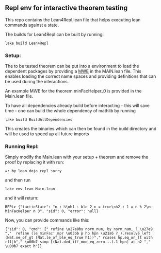 ## Repl env for interactive theorem testing

This repo contains the Lean4Repl.lean file that helps executing lean commands against a state.

The builds for Lean4Repl can be built by running:
```
lake build Lean4Repl
```

### Setup:
The to be tested theorem can be put into a environment to load the dependent packages by providing a [MWE](https://leanprover-community.github.io/mwe.html) in the MAIN.lean file. This enables loading the correct name spaces and providing definitions that can be used during the interactions.

An example MWE for the theorem minFacHelper_0 is provided in the Main.lean file.

To have all dependencies already build before interacting - this will save time - one can build the whole dependency of mathlib by running
```
lake build BuildAllDependencies
```

This creates the binaries which can then be found in the build directory and will be used to speed up all future imports


### Running Repl:
Simply modify the Main.lean with your setup + theorem and remove the proof by replacing it with run:
```
=: by lean_dojo_repl sorry
```
and then run
```
lake env lean Main.lean
```
and it will return:
```
REPL> {"tacticState": "n : ℕ\nh1 : ble 2 n = true\nh2 : 1 = n % 2\n⊢ MinFacHelper n 3", "sid": 0, "error": null}
```
Now, you can provide commands like this:
```
{"sid": 0, "cmd": [" refine \u27e8by norm_num, by norm_num, ?_\u27e9 ","  refine (le_minFac'.mpr \u03bb p hp hpn \u21a6 ?_).resolve_left (Nat.ne_of_gt (Nat.le_of_ble_eq_true h1))"," rcases hp.eq_or_lt with rfl|h"," \u00b7 simp [(Nat.dvd_iff_mod_eq_zero ..).1 hpn] at h2 "," \u00b7 exact h"]}
```
